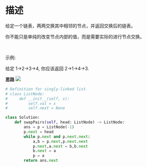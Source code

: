 # 描述

给定一个链表，两两交换其中相邻的节点，并返回交换后的链表。

你不能只是单纯的改变节点内部的值，而是需要实际的进行节点交换。

 

示例:

给定 1->2->3->4, 你应该返回 2->1->4->3.


**思路**
![](https://s2.ax1x.com/2019/11/11/MMHhTA.md.jpg)

```python
# Definition for singly-linked list.
# class ListNode:
#     def __init__(self, x):
#         self.val = x
#         self.next = None

class Solution:
    def swapPairs(self, head: ListNode) -> ListNode:
        ans = p = ListNode(-1)
        p.next = head
        while p.next and p.next.next:
            a,b = p.next,p.next.next
            p.next,a.next = b,b.next
            b.next = a
            p = a
        return ans.next            
```
